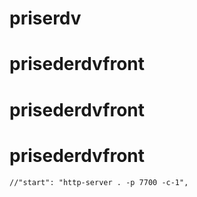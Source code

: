 # priserdv
# prisederdvfront
# prisederdvfront
# prisederdvfront


    //"start": "http-server . -p 7700 -c-1",